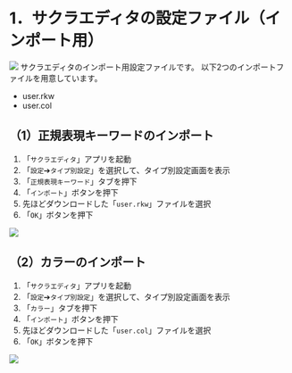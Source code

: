 # 1．サクラエディタの設定ファイル（インポート用）
![](https://github.com/user-attachments/assets/441cf4b4-825c-4f73-97e8-af8ecf8c71e4)
サクラエディタのインポート用設定ファイルです。
以下2つのインポートファイルを用意しています。

* user.rkw
* user.col

## （1）正規表現キーワードのインポート
1. 「`サクラエディタ`」アプリを起動
1. 「`設定`➔`タイプ別設定`」を選択して、タイプ別設定画面を表示
1. 「`正規表現キーワード`」タブを押下
1. 「`インポート`」ボタンを押下
1. 先ほどダウンロードした「`user.rkw`」ファイルを選択
1. 「`OK`」ボタンを押下

![](https://github.com/user-attachments/assets/4b62a171-dd84-4b85-9111-e183b2b04635)

## （2）カラーのインポート
1. 「`サクラエディタ`」アプリを起動
1. 「`設定`➔`タイプ別設定`」を選択して、タイプ別設定画面を表示
1. 「`カラー`」タブを押下
1. 「`インポート`」ボタンを押下
1. 先ほどダウンロードした「`user.col`」ファイルを選択
1. 「`OK`」ボタンを押下

![](https://github.com/user-attachments/assets/4148babf-4ba7-4c00-bba9-57624eeec98c)
